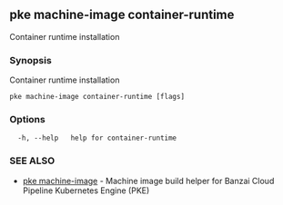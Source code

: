 ## pke machine-image container-runtime

Container runtime installation

### Synopsis

Container runtime installation

```
pke machine-image container-runtime [flags]
```

### Options

```
  -h, --help   help for container-runtime
```

### SEE ALSO

* [pke machine-image](pke_machine-image.md)	 - Machine image build helper for Banzai Cloud Pipeline Kubernetes Engine (PKE)

